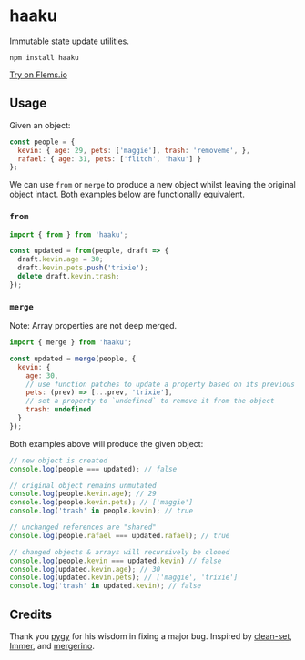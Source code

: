 # haaku

Immutable state update utilities.

```shell
npm install haaku
```

[Try on Flems.io](https://flems.io/#0=N4IgZglgNgpgziAXAbVAOwIYFsZJAOgAsAXLKEAGhAGMB7NYmBvEAXwvW10QICsEqdBk2J4hcYgAJgksACdaWSa0kBeSYQwYA1gFcA3AB00x8VIAOMWudhrpxyZO0wAbhDSJpkjAHMYngCYATgpJS2I4T2QAcixfHwgYaIBdZQoHSTkMMAwYKE8ZX39JAGYARlDwyMkYsCgIYmpCaNDozT0U5WNWIxM0M0ldcwATDEZhu3lFAApLa1hQ4aywKVUAPns0RyXs4nxnNzR8IrsSgAZe7eW9g-d8KvvdOEJp6OI5CAAPROiASl7WP9jMYAPQgyRoGAAd0ktAARrwYNQpBA4JJqHIYGMYMNTPQ4LRYPgoLQfLMrDYYGpVOohqNxv9JGDZBgoHAYMC0MzaB8EpgoLCEUipJi4u40bo0FhdMRsbj+vjCTBiaTyfNlbcjkVGczgni0ASiSSyXNKftXHcqjrwTE4j4EklkpzmZKmhg0H4JpiwDBMf14N5MZJDCBnhhMbiQPrDcrjWqzctcgKabSRnL8Im8tbJO9dBy+sy3R6cYLEci0QAyQNZACeaKh0AFmOoujkcAgLjyNckcKp1BJkPl4iVKpNFKJmupqfpOPNh1+TPBOTZ+eHRtVdPTmuOfmz52jI7jm-Gc8tMAi2dt8R+rXeXx+yUoobywog+LwZ0QARKbA4IEwOB4Pg1BwAIND0IwzA8GwyRUPUaDaAgKCcIBPCaDouhPq25BocQxDmJEYKSuY2g+MBigguhegAAJnPgZT0SCwyosQlFaHo+BYHc-BPsQNaWHgcAYhA5iiFQ5hjE08BIMgslnFQUjEKoICwcgAC0FQgMAfjENMMAULQvzALAUhoKoACEFRyKoMDILQyT6JixCtlscgqRQyCacgsHWZCMIAOpYtoACyGDmAZqgAIJyLW+CotFtYUGZMDrLgqnySAFYVgA8nC7kACwBBQ+UAOwUGUJX5eVlWqcgGW0HxljZWA0zuepmluapmlpR5GW-CmuWIu5FXVRQ34lGNJQlLVGWNT17VUFlel2ckqjAPgG1yOwZnmWcvwUAlGA1nFcCHTW0xyL8bWaRQYBrTpekUMQt0UBARkQC15mDcKRAYHA2VQmgj3EL8AA+oO0HpvxZSGsAesQhAhimINOS5kgAEowHUP0Pfpz1gP8H0Xb9cDTBANnIMQyS-L8qNyK5+APW9+gmWEqiQ29FAYKoQNveD5iOeeaPmAA-LZVOqMgG1xckiAYG1GVLbZbUaVQ9mS9LciwTte1JSLfmSAACgonznbZ9lPb8iBbT010Kat60bRAgJcyLujLVTVvOz0YCusQb5bO7+mGcAdNbLQqhyIz55Q+DBvG7QpuPQTFBR5opMwGDoN7OYTwvJnWVR+yunB-ttCsArVDKvI7lBPJAQABxVQEACsDdjW3M1UED+kq5ptB2+AlcgEZrN993a3SzAPRh7C0zxyb51oJb+1oIPEAUOY7NQyLUsbTAss978IuO-g0+IBcRPmeYvwIwoMIAKIxTy0whgAmrQujou6sJoFA3Z0HMN2eEZYIiwjkNWI6cB8Ahn+GAF+LV3Y30JqoHO1hpj-FpvgYYL5GBk3+LPcww9WCAiurBFu8kyj5QAGwUBbi3Iq9CAjJFgs+WAyIA5IRAJ+ahQQggwVYEAA)

## Usage

Given an object:
```js
const people = {
  kevin: { age: 29, pets: ['maggie'], trash: 'removeme', },
  rafael: { age: 31, pets: ['flitch', 'haku'] }
};
```

We can use `from` or `merge` to produce a new object whilst leaving the original object intact. Both examples below are functionally equivalent.

### `from`

```js
import { from } from 'haaku';

const updated = from(people, draft => {
  draft.kevin.age = 30;
  draft.kevin.pets.push('trixie');
  delete draft.kevin.trash;
});
```

### `merge`

Note: Array properties are not deep merged.

```js
import { merge } from 'haaku';

const updated = merge(people, {
  kevin: {
    age: 30,
    // use function patches to update a property based on its previous value
    pets: (prev) => [...prev, 'trixie'],
    // set a property to `undefined` to remove it from the object
    trash: undefined
  }
});
```

Both examples above will produce the given object:

```js
// new object is created
console.log(people === updated); // false

// original object remains unmutated
console.log(people.kevin.age); // 29
console.log(people.kevin.pets); // ['maggie']
console.log('trash' in people.kevin); // true

// unchanged references are "shared"
console.log(people.rafael === updated.rafael); // true

// changed objects & arrays will recursively be cloned
console.log(people.kevin === updated.kevin) // false
console.log(updated.kevin.age); // 30
console.log(updated.kevin.pets); // ['maggie', 'trixie']
console.log('trash' in updated.kevin); // false
```

## Credits

Thank you [pygy](https://github.com/pygy) for his wisdom in fixing a major bug. Inspired by [clean-set](https://github.com/fwilkerson/clean-set), [Immer](https://github.com/immerjs/immer), and [mergerino](https://github.com/fuzetsu/mergerino).
